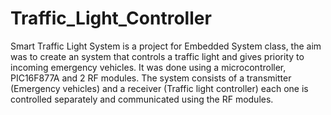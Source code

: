 # Traffic_Light_Controller
Smart Traffic Light System is a project for Embedded System class, the aim was to create an system that controls a traffic light and gives priority to incoming emergency vehicles. It was done using a microcontroller, PIC16F877A and 2 RF modules. The system consists of a transmitter (Emergency vehicles) and a receiver (Traffic light controller) each one is controlled separately and communicated using the RF modules.
